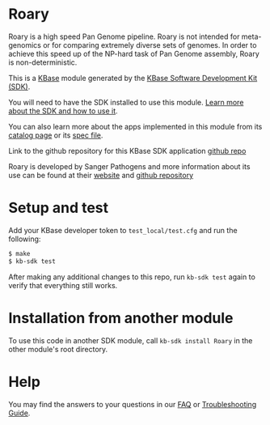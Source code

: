 # Roary

Roary is a high speed Pan Genome pipeline. Roary is not intended for meta-genomics or for comparing extremely diverse sets of genomes. In order to achieve this speed up of the NP-hard task of Pan Genome assembly, Roary is non-deterministic.


This is a [KBase](https://kbase.us) module generated by the [KBase Software Development Kit (SDK)](https://github.com/kbase/kb_sdk).

You will need to have the SDK installed to use this module. [Learn more about the SDK and how to use it](https://kbase.github.io/kb_sdk_docs/).

You can also learn more about the apps implemented in this module from its [catalog page](https://narrative.kbase.us/#catalog/modules/Roary) or its [spec file]($module_name.spec).

Link to the github repository for this KBase SDK application [github repo](https://github.com/slebras/Roary)

Roary is developed by Sanger Pathogens and more information about its use can be found at their [website](https://sanger-pathogens.github.io/Roary/) and [github repository](https://github.com/sanger-pathogens/Roary)

# Setup and test

Add your KBase developer token to `test_local/test.cfg` and run the following:

```bash
$ make
$ kb-sdk test
```

After making any additional changes to this repo, run `kb-sdk test` again to verify that everything still works.

# Installation from another module

To use this code in another SDK module, call `kb-sdk install Roary` in the other module's root directory.

# Help

You may find the answers to your questions in our [FAQ](https://kbase.github.io/kb_sdk_docs/references/questions_and_answers.html) or [Troubleshooting Guide](https://kbase.github.io/kb_sdk_docs/references/troubleshooting.html).
